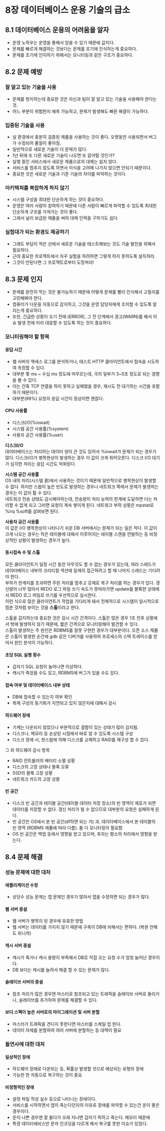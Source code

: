 # 8장 데이터베이스 운용 기술의 급소  

## 8.1 데이터베이스 운용의 어려움을 알자  

- 운영 노하우는 운영을 통해서 얻을 수 있기 때문에 값지다.
- 문제를 빠르게 해결하는 것보다는 문제를 조기에 인식하는게 중요하다.
- 문제를 조기에 인지하기 위해서는 모니터링과 같은 구조가 중요하다.

## 8.2 문제 예방  

### 잘 알고 있는 기술을 사용  

- 문제를 방지하는데 중요한 것은 자신과 팀이 잘 알고 있는 기술을 사용해야 한다는 것.
- 어느 부분이 위험한지 예측 가능하고, 문제가 발생해도 빠른 해결이 가능하다.

### 입증된 기술을 사용  

- 실 환경에서 충분히 검증된 제품을 사용하는 것이 좋다. 오랫동안 사용되면서 버그가 수정되어 품질이 좋아짐.
- 일반적으로 새로운 기술이 더 문제가 많다.
- 1년 뒤에 또 다른 새로운 기술이 나오면 또 갈아탈 것인가?
- 실행 중인 서비스에서 새로운 제품으로의 대체는 쉽지 않다.
- 서비스를 멈추지 않도록 하면서 이식을 고려해 나가지 않으면 안되기 때문이다.
- 중요한 것은 새로운 기술과 기존 기술의 차이를 파악하는 것이다.

### 아키텍쳐를 복잡하게 하지 않기  

- 시스템 구성을 최대한 단순하게 하는 것이 중요하다.
- 운영은 여러 사람이 참여하기 때문에 다른 사람이 빠르게 파악할 수 있도록 최대한 단순하게 구조를 가져가는 것이 좋다.
- 그래서 널리 보급된 제품을 써야 대체 인력을 구하기도 쉽다.

### 실험대가 되는 환경도 제공하기  

- 그래도 부담이 적은 선에서 새로운 기술을 테스트해보는 것도 기술 발전을 위해서 필요하다.
- 근데 중요한 프로젝트에서 자꾸 실험을 하려하면 그렇게 하지 못하도록 설득하라.
- 그것이 안된다면 그 프로젝트로부터 도망쳐라!

## 8.3 문제 인지  

- 문제를 완전히 막는 것은 불가능하기 때문에 어떻게 문제를 빨리 인식해서 고칠지를 고민해봐야 한다.  
- 컴퓨터가 다운을 자동으로 감지하고, 그것을 운영 담당자에게 조치할 수 있도록 알리는게 중요하다.
- 또한, 긴급한 상황이 오기 전에 (ERROR), 그 전 단계에서 경고(WARN)를 해서 이슈 발생 전에 미리 대응할 수 있도록 하는 것이 중요하다.  

### 모니터링해야 할 항목  

#### 응답 시간  

- 웹 서버의 액세스 로그를 분석하거나, 테스트 HTTP 클라이언트에서 접속을 시도하여 측정할 수 있다.
- 대부분 몇 ms ~ 수십 ms 정도에 머무르는데, 극히 일부가 3~5초 정도로 되는 경향을 볼 수 있다.
- 이는 간혹 TCP 연결을 하지 못하고 실패했을 경우, 재시도 전 대기하는 시간을 포함하기 때문이다.
- 대부분(99%) 요청의 응답 시간이 정상이면 괜찮다.

#### CPU 사용률  

- 디스크I/O(%iowait)
- 시스템 공간 사용률(%system)
- 사용자 공간 사용률(%user)

**디스크I/O**  
데이터베이스는 처리하는 데이터 양이 큰 것도 있어서 %iowait가 문제가 되는 경우가 많다. 디스크I/O가 병목현상이 발생하는 경우 이 값이 크게 튀어오른다. 디스크 I/O 대기가 심각한 처리는 응답 시간도 악화된다.  

**시스템 공간 사용률**  
OS 내의 처리(시스템 콜)에서 사용하는 것이기 때문에 일반적으로 병목현상이 발생할 수 없다. 하지만 스왑이 높은 빈도로 발생하는 경우나 네트워크 쪽에서 문제가 발생하는 경우는 이 값이 튈 수 있다.  
네트워크 전송 상태도 감시해야하는데, 전송량이 처리 능력의 한계에 도달하면 더는 처리할 수 없게 되고 그러면 요청이 계속 쌓이게 된다. 네트워크 부하 상황은 mpstat로 %irq %soft를 살펴보면 된다.  

**사용자 공간 사용률**  
이 값은 I/O 병목현상이 나타나기 쉬운 DB 서버에서는 문제가 되는 일은 적다. 이 값이 크게 나오는 경우는 작은 테이블에 대해서 이루어지는 테이블 스캔을 연발하는 등 비정상적인 상황이 발생하는 경우가 높다.  

#### 동시접속 수 및 스톨  

모든 클라이언트가 일정 시간 동안 아무것도 할 수 없는 경우가 있는데, 여러 스레드가 데이터베이스 내부의 크리티컬 섹션에 일제히 접근하려고 할 때 나머지 스레드는 기다려야 한다.  
부하가 한계치를 초과하면 주된 처리를 멈추고 강제로 복구 처리를 하는 경우가 있다. 갱신량이 너무 많아서 REDO 로그 파일 쓰기 속도가 못따라가면 update를 블록한 상태에서 REDO 로그 파일로 쓰기를 우선적으로 실시한다.  
이런 식으로 많은 클라이언트가 작업을 기다리게 돼서 전체적으로 시스템이 일시적으로 멈춘 것처럼 보이는 것을 **스톨**이라고 한다.  

스톨을 감지하는데 중요한 것은 감시 시간 간격이다. 스톨은 많은 경우 1초 전후 상황에서 밖에 발생하지 않기 때문에, 짧은 간격으로 모니터링해야 발견할 수 있다.  
스톨이 발생하는 주 원인은 RDBMS를 잘못 구현한 경우가 대부분이다. 오픈 소스 제품은 스톨이 발생한 순간에 gdb 같은 디버거를 사용하여 프로세스의 스택 트레이스를 얻어서 원인 분석이 가능하다.  

#### 초당 SQL 실행 횟수  

- 갑자기 SQL 요청이 늘어나면 이상하다.
- 캐시가 죽었을 수도 있고, RDBMS에 버그가 있을 수도 있다.

#### 접속 여부 및 데이터베이스 내부 상태  

- DB에 접속할 수 있는지 여부 확인
- 복제 구성의 동기화가 지연되고 있지 않은지에 대해서 감시

#### 하드웨어 장애  

- 기계는 다운되지 않았으나 부분적으로 결함이 있는 상태가 많이 감지됨.
- 디스크나, 메모리 등 손상된 시점에서 바로 알 수 있도록 시스템 구성
- 디스크 장애 시, 핫스왑에 의해 디스크를 교체하고 RAID를 재구성 할 수 있다.  

그 외 하드웨어 감시 항목  

- RAID 컨트롤러의 배터리 소멸 상황
- 디스크의 고장 상태나 블록 오류
- SSD의 블록 고장 상황
- 네트워크 카드의 고장 상황

#### 빈 공간  

- 디스크 빈 공간과 테이블 공간(테이블 데이터 저장 장소)의 빈 영역이 제로가 되면 데이터를 저장할 수 없다. 갱신 처리가 될 수 없으므로 대부분의 요청은 실패하게 된다.  
- 빈 공간은 OS에서 본 빈 공간(df하면 되는 거) 과, 데이터베이스에서 본 테이블의 빈 영역 (RDBMS 제품에 따라 다름). 둘 다 모니터링이 필요함
- OS 빈 공간은 백업 등에서 영향을 받고 있으며, 후자는 평소의 처리에서 영향을 받는다.

## 8.4 문제 해결  

### 성능 문제에 대한 대처  

#### 애플리케이션 수정  

- 상당수 성능 문제는 앱 문제인 경우가 많아서 앱을 수정하면 되는 경우가 많다.
  
#### 웹 서버 증설  

- 웹 서버가 병목이 된 경우에 유효한 방법
- 웹 서버는 데이터를 가지지 않기 때문에 구축이 DB에 비해서는 편하다. (복원 안해도 되니까)

#### 캐시 서버 증설  

- 캐시가 죽거나 캐시 용량이 부족해서 DB로 직접 오는 요청 수가 엄청 늘어난 경우이다.
- DB 보다는 캐시를 늘려서 해결 할 수 있는 문제가 많다.

#### 슬레이브 서버의 증설  

- 참조 처리가 많은 경우엔 마스터로 참조되고 있는 트래픽을 슬레이브 서버로 돌리거나, 슬레이브를 추가하여 문제를 해결할 수 있다.

#### 보다 스펙이 높은 서버로의 마이그레이션 및 서버 분할  

- 마스터가 트래픽을 견디지 못한다면 마스터를 스케일 업 한다.
- 데이터 자체를 분할하여 여러 서버에 분할하는 등 대책이 필요

### 돌연사에 대한 대처  

#### 일상적인 장애  

- 하드웨어 장애로 다운되는 등, 확률상 발생할 것으로 예상되는 유형의 장애
- 가능한 한 자동으로 복구하는 것이 중요

#### 비정형적인 장애  

- 설정 파일 작성 실수 등으로 나타나는 장애이다.
- 서비스를 시작하면서 앱이 죽는다던지의 이유로 장애를 파악할 수 있는건 운이 좋은 경우이다.
- 운이 나쁜 경우엔 잘 돌다가 오래 지나면 갑자기 픽하고 죽는다. 메모리 때문에
- 특정 데이터에비스만 문자 인코딩을 다르게 해서 복구를 못한 이슈가 있었다.

